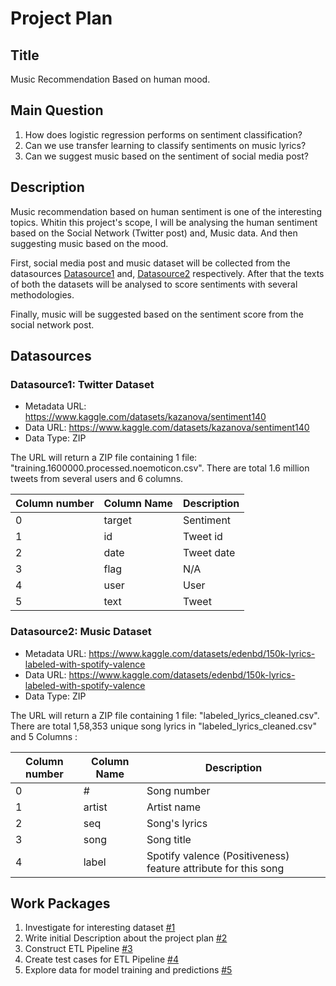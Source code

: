 # Project Plan

## Title
Music Recommendation Based on human mood.

## Main Question

<!-- Think about one main question you want to answer based on the data. -->
1. How does logistic regression performs on sentiment classification?
2. Can we use transfer learning to classify sentiments on music lyrics?
3. Can we suggest music based on the sentiment of social media post?

## Description

<!-- Describe your data science project in max. 200 words. Consider writing about why and how you attempt it. -->
Music recommendation based on human sentiment is one of the interesting topics. Whitin this project's scope, I will be analysing the human sentiment based on the Social Network (Twitter post) and, Music data. And then suggesting music based on the mood.

First, social media post and music dataset will be collected from the datasources [Datasource1](#datasource1-twitter-dataset) and, 
[Datasource2](#datasource2-music-dataset) respectively. After that the texts of both the datasets will be analysed to score sentiments
with several methodologies.

Finally, music will be suggested based on the sentiment score from the social network post.

## Datasources

<!-- Describe each datasources you plan to use in a section. Use the prefic "DatasourceX" where X is the id of the datasource. -->

### Datasource1: Twitter Dataset
* Metadata URL: https://www.kaggle.com/datasets/kazanova/sentiment140
* Data URL: https://www.kaggle.com/datasets/kazanova/sentiment140
* Data Type: ZIP

The URL will return a ZIP file containing 1 file: "training.1600000.processed.noemoticon.csv". There are total 1.6 million tweets from several users and 6 columns.

|       Column number     |      Column Name        |      Description        |
|-------------------------|-------------------------|-------------------------|
|             0           |      target             |      Sentiment          |
|             1           |      id                 |      Tweet id           |
|             2           |      date               |      Tweet date         |
|             3           |      flag               |      N/A                |
|             4           |      user               |      User               |
|             5           |      text               |      Tweet              |

### Datasource2: Music Dataset
* Metadata URL: https://www.kaggle.com/datasets/edenbd/150k-lyrics-labeled-with-spotify-valence
* Data URL: https://www.kaggle.com/datasets/edenbd/150k-lyrics-labeled-with-spotify-valence
* Data Type: ZIP

The URL will return a ZIP file containing 1 file: "labeled_lyrics_cleaned.csv".
There are total 1,58,353 unique song lyrics in "labeled_lyrics_cleaned.csv" and 5 Columns :

|       Column number     |      Column Name        |      Description        |
|-------------------------|-------------------------|-------------------------|
|             0           |      #                  |      Song number        |
|             1           |      artist             |      Artist name        |
|             2           |      seq                |      Song's lyrics      |
|             3           |      song               |      Song title         |
|             4           |      label              |      Spotify valence (Positiveness) feature attribute for this song |


## Work Packages

<!-- List of work packages ordered sequentially, each pointing to an issue with more details. -->

1. Investigate for interesting dataset [#1][i1]
2. Write initial Description about the project plan [#2][i2]
3. Construct ETL Pipeline [#3][i3]
4. Create test cases for ETL Pipeline [#4][i4]
4. Explore data for model training and predictions [#5][i5]

[i1]: https://github.com/prantoamt/made-template/issues/1
[i2]: https://github.com/prantoamt/made-template/issues/2
[i3]: https://github.com/prantoamt/made-template/issues/8
[i4]: https://github.com/prantoamt/made-template/issues/15
[i5]: https://github.com/prantoamt/made-template/issues/16